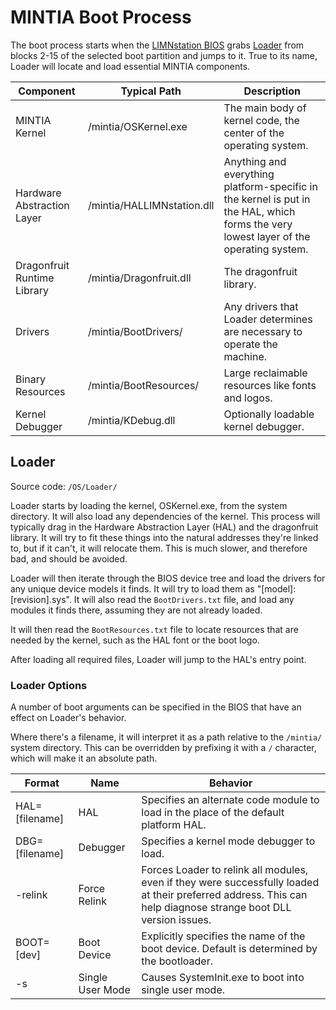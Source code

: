 # MINTIA Boot Process

The boot process starts when the [LIMNstation BIOS](https://github.com/limnarch/a3x) grabs [Loader](https://github.com/limnarch/mintia/tree/main/OS/Loader) from blocks 2-15 of the selected boot partition and jumps to it. True to its name, Loader will locate and load essential MINTIA components.

| Component                   | Typical Path                   | Description                                                                                                                            |
|-----------------------------|--------------------------------|----------------------------------------------------------------------------------------------------------------------------------------|
| MINTIA Kernel               | /mintia/OSKernel.exe | The main body of kernel code, the center of the operating system.                                                                      |
| Hardware Abstraction Layer  | /mintia/HALLIMNstation.dll  | Anything and everything platform-specific in the kernel is put in the HAL, which forms the very lowest layer of the operating system.  |
| Dragonfruit Runtime Library | /mintia/Dragonfruit.dll     | The dragonfruit library.                                                                    |
| Drivers                     | /mintia/BootDrivers/        | Any drivers that Loader determines are necessary to operate the machine.                                                               |
| Binary Resources            | /mintia/BootResources/      | Large reclaimable resources like fonts and logos.                                                                                      |
| Kernel Debugger             | /mintia/KDebug.dll          | Optionally loadable kernel debugger.                                                                                                   |

## Loader
Source code: `/OS/Loader/`

Loader starts by loading the kernel, OSKernel.exe, from the system directory. It will also load any dependencies of the kernel. This process will typically drag in the Hardware Abstraction Layer (HAL) and the dragonfruit library. It will try to fit these things into the natural addresses they're linked to, but if it can't, it will relocate them. This is much slower, and therefore bad, and should be avoided.

Loader will then iterate through the BIOS device tree and load the drivers for any unique device models it finds. It will try to load them as "[model]:[revision].sys". It will also read the `BootDrivers.txt` file, and load any modules it finds there, assuming they are not already loaded.

It will then read the `BootResources.txt` file to locate resources that are needed by the kernel, such as the HAL font or the boot logo.

After loading all required files, Loader will jump to the HAL's entry point.

### Loader Options

A number of boot arguments can be specified in the BIOS that have an effect on Loader's behavior.

Where there's a filename, it will interpret it as a path relative to the `/mintia/` system directory. This can be overridden by prefixing it with a `/` character, which will make it an absolute path.

| Format         | Name         | Behavior                                                                                                                                                       |
|----------------|--------------|----------------------------------------------------------------------------------------------------------------------------------------------------------------|
| HAL=[filename] | HAL          | Specifies an alternate code module to load in the place of the default platform HAL. |
| DBG=[filename] | Debugger     | Specifies a kernel mode debugger to load. |
| -relink        | Force Relink | Forces Loader to relink all modules, even if they were successfully loaded at their preferred address. This can help diagnose strange boot DLL version issues. |
| BOOT=[dev]     | Boot Device  | Explicitly specifies the name of the boot device. Default is determined by the bootloader. |
| -s             | Single User Mode | Causes SystemInit.exe to boot into single user mode. |